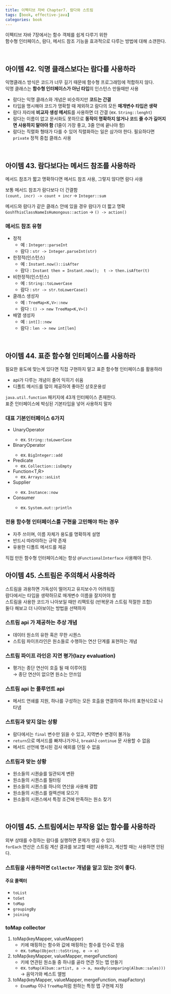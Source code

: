 ```yaml
---
title: 이펙티브 자바 Chapter7. 람다와 스트림
tags: [book, effective-java]
categories: book
---
```



이펙티브 자바 7장에서는 함수 객체를 쉽게 다루기 위한  
함수형 인터페이스, 람다, 메서드 참조 기능을 효과적으로 다루는 방법에 대해 소갠한다.    

<!--more-->

<br/>

## 아이템 42. 익명 클래스보다는 람다를 사용하라

익명클래스 방식은 코드가 너무 길기 때문에 함수형 프로그래밍에 적합하지 않다.  
익명 클래스는 **함수형 인터페이스가 아닌 타입**의 인스턴스 만들때만 사용  

- 람다는 익명 클래스와 개념은 비슷하지만 **코드는 간결**
- 타입을 명시해야 코드가 명확할 때 제외하고 람다의 모든 **매개변수 타입은 생략**
- 람다 자리에 **비교자 생성 메서드**를 사용하면 더 간결 (ex. `String::lenght`)
- 람다는 이름이 없고 문서화도 못하므로 **동작이 명확하지 않거나 코드 줄 수가 길어지면 사용하지 말아야 함** (1줄이 가장 좋고, 3줄 안에 끝나야 함)
- 람다는 직렬화 형태가 다를 수 있어 직렬화하는 일은 삼가야 한다. 필요하다면 `private` 정적 중첩 클래스 사용


<br/>

## 아이템 43. 람다보다는 메서드 참조를 사용하라

메서드 참조가 짧고 명확하다면 메서드 참조 사용, 그렇지 않다면 람다 사용

보통 메서드 참조가 람다보다 더 간결함  
`(count, incr) -> count + incr` -> `Integer::sum`

메서드와 람다가 같은 클래스 안에 있을 경우 람다가 더 짧고 명확
`GoshThisClassNameIsHumongous::action` -> `() -> action()`


### 메서드 참조 유형
- 정적 
  - 예 : `Integer::parseInt`
  - 람다 : `str -> Integer.parseInt(str)`
- 한정적(인스턴스)
  - 예 : `Instant.now()::isAfter`
  - 람다 : `Instant then = Instant.now();  t -> then.isAfter(t)`
- 비한정적(인스턴스)
  - 예 : `String::toLowerCase`
  - 람다 : `str -> str.toLowerCase()`
- 클래스 생성자
  - 예 : `TreeMap<K,V>::new`
  - 람다 : `() -> new TreeMap<K,V>()`
- 배열 생성자
  - 예 : `int[]::new`
  - 람다 : `len -> new int[len]`

<br/>

## 아이템 44. 표준 함수형 인터페이스를 사용하라

필요한 용도에 맞는게 있다면 직접 구현하지 말고 표준 함수형 인터페이스를 활용하라 
- api가 다루는 개념이 줄어 익히기 쉬움
- 디폴트 메서드를 많이 제공하여 좋아진 상호운용성


`java.util.function` 패키지에 43개 인터페이스 존재한다.  
표준 인터페이스에 박싱된 기본타입을 넣어 사용하지 말자  

### 대표 기본인터페이스 6가지
- UnaryOperator<T> 
  - ex. `String::toLowerCase`
- BinaryOperator<T>
  - ex. `BigInteger::add`
- Predicate 
  - ex. `Collection::isEmpty`
- Function<T,R>
  - ex. `Arrays::asList`
- Supplier<T>
  - ex. `Instance::now`
- Consumer<T>    
  - ex. `System.out::println`


### 전용 함수형 인터페이스를 구현을 고민해야 하는 경우
- 자주 쓰이며, 이름 자체가 용도를 명확하게 설명
- 반드시 따라야하는 규약 존재
- 유용한 디폴트 메서드를 제공

직접 만든 함수형 인터페이스에는 항상 `@FunctionalInterface` 사용해야 한다.


## 아이템 45. 스트림은 주의해서 사용하라

스트림을 과용하면 가독성이 떨어지고 유지보수가 어려워짐    
람다에서는 타입을 생략하므로 매개변수 이름을 잘지어야 함  
스트림을 사용한 코드가 나아보일 때만 리팩토링 (반복문과 스트림 적절한 조합)  
둘다 해보고 더 나아보이는 방법을 선택하자

### 스트림 api 가 제공하는 추상 개념
- 데이터 원소의 유한 혹은 무한 시퀀스
- 스트림 파이프라인은 원소들로 수행하는 연산 단계를 표현하는 개념

### 스트림 파이프 라인은 지연 평가(lazy evaluation)
- 평가는 종단 연산이 호출 될 때 이루어짐   
  → 종단 연산이 없으면 원소는 안쓰임

### 스트림 api 는 플루언트 api
- 메서드 연쇄를 지원, 하나를 구성하는 모든 호출을 연결하여 하나의 표현식으로 나타냄


### 스트림과 맞지 않는 상황
- 람다에서는 `final` 변수만 읽을 수 있고, 지역변수 변경이 불가능
- `return`으로 메서드를 빠져나가거나, `break`나 `continue` 문 사용할 수 없음
- 메서드 선언에 명시된 검사 예외를 던질 수 없음

### 스트림과 맞는 상황
- 원소들의 시퀀슬를 일관되게 변환
- 원소들의 시퀀스를 필터링
- 원소들의 시퀀스를 하나의 연산을 사용해 결합
- 원소들의 시퀀스를 컬렉션에 모으기
- 원소들의 시퀀스에서 특정 조건에 만족하는 원소 찾기


<br/>

## 아이템 45. 스트림에서는 부작용 없는 함수를 사용하라

외부 상태를 수정하는 람다를 실행하면 문제가 생길 수 있다.  
`forEach` 연산은 스트림 계산 결과를 보고할 때만 사용하고, 계산할 때는 사용하면 안된다.  

### 스트림을 사용하려면 `Collector` 개념을 알고 있는 것이 좋다.  

#### 주요 콜렉터
- `toList` 
- `toSet` 
- `toMap` 
- `groupingBy` 
- `joining` 

### toMap collector
1. toMap(keyMapper, valueMapper)
   - 키에 매핑하는 함수와 값에 매핑하는 함수를 인수로 받음
   - ex. `toMap(Object::toString, e -> e)`
2. toMap(keyMapper, valueMapper, mergeFunction)
   - 키에 연관된 원소들 중 하나를 골라 연관 짓는 맵 만들기
   - ex. `toMap(Album::artist, a -> a, maxBy(comparing(Album::sales)))`   
    → 음악가와 베스트 앨범
3. toMap(keyMapper, valueMapper, mergeFunction, mapFactory)
   - `EnumMap` 이나 `TreeMap`처럼 원하는 특정 맵 구현체 지정

